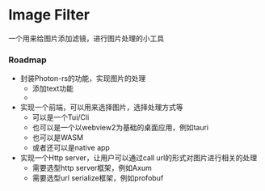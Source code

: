 # Image Filter
一个用来给图片添加滤镜，进行图片处理的小工具

### Roadmap
- 封装Photon-rs的功能，实现图片的处理
  - 添加text功能
  - 
- 实现一个前端，可以用来选择图片，选择处理方式等
  - 可以是一个Tui/Cli
  - 也可以是一个以webview2为基础的桌面应用，例如tauri
  - 也可以是WASM
  - 或者还可以是native app
- 实现一个Http server，让用户可以通过call url的形式对图片进行相关的处理
  - 需要选型http server框架，例如Axum
  - 需要选型url serialize框架，例如profobuf
